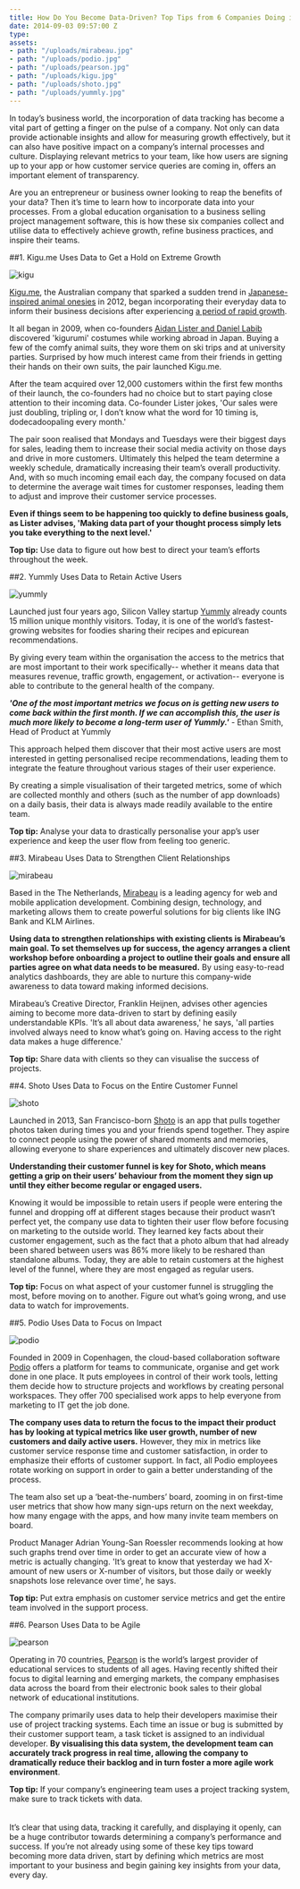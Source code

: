 ```yaml
---
title: How Do You Become Data-Driven? Top Tips from 6 Companies Doing it Right
date: 2014-09-03 09:57:00 Z
type: 
assets:
- path: "/uploads/mirabeau.jpg"
- path: "/uploads/podio.jpg"
- path: "/uploads/pearson.jpg"
- path: "/uploads/kigu.jpg"
- path: "/uploads/shoto.jpg"
- path: "/uploads/yummly.jpg"
---
```


In today’s business world, the incorporation of data tracking has become a vital part of getting a finger on the pulse of a company. Not only can data provide actionable insights and allow for measuring growth effectively, but it can also have positive impact on a company’s internal processes and culture. Displaying relevant metrics to your team, like how users are signing up to your app or how customer service queries are coming in, offers an important element of transparency. 
 
Are you an entrepreneur or business owner looking to reap the benefits of your data? Then it’s time to learn how to incorporate data into your processes. From a global education organisation to a business selling project management software, this is how these six companies collect and utilise data to effectively achieve growth, refine business practices, and inspire their teams.
 
##1. Kigu.me Uses Data to Get a Hold on Extreme Growth

![kigu](/uploads/kigu.jpg) 

[Kigu.me](https://www.geckoboard.com/blog/case-study-how-kigume-stayed-on-top-of-sales-during-their-crucial-growth-stage/), the Australian company that sparked a sudden trend in [Japanese-inspired animal onesies](http://www.dailyliberal.com.au/story/1701356/animal-onesies-a-booming-market/) in 2012, began incorporating their everyday data to inform their business decisions after experiencing [a period of rapid growth](http://prwire.com.au/pr/37402/world-exclusive-kigu-me-designs).
 
It all began in 2009, when co-founders [Aidan Lister and Daniel Labib](http://www.theage.com.au/small-business/entrepreneur/animal-onesies-a-booming-market-20130809-2rlq1.html) discovered 'kigurumi' costumes while working abroad in Japan. Buying a few of the comfy animal suits, they wore them on ski trips and at university parties. Surprised by how much interest came from their friends in getting their hands on their own suits, the pair launched Kigu.me.
 
After the team acquired over 12,000 customers within the first few months of their launch, the co-founders had no choice but to start paying close attention to their incoming data. Co-founder Lister jokes, 'Our sales were just doubling, tripling or, I don’t know what the word for 10 timing is, dodecadoopaling every month.'
 
The pair soon realised that Mondays and Tuesdays were their biggest days for sales, leading them to increase their social media activity on those days and drive in more customers. Ultimately this helped the team determine a weekly schedule, dramatically increasing their team’s overall productivity. And, with so much incoming email each day, the company focused on data to determine the average wait times for customer responses, leading them to adjust and improve their customer service processes.
 
**Even if things seem to be happening too quickly to define business goals, as Lister advises, 'Making data part of your thought process simply lets you take everything to the next level.'**

**Top tip:** Use data to figure out how best to direct your team’s efforts throughout the week.


##2. Yummly Uses Data to Retain Active Users
 
![yummly](/uploads/yummly.jpg)

Launched just four years ago, Silicon Valley startup [Yummly](/learn/case-studies/yummly) already counts 15 million unique monthly visitors. Today, it is one of the world’s fastest-growing websites for foodies sharing their recipes and epicurean recommendations.
 
By giving every team within the organisation the access to the metrics that are most important to their work specifically-- whether it means data that measures revenue, traffic growth, engagement, or activation-- everyone is able to contribute to the general health of the company.
 
***'One of the most important metrics we focus on is getting new users to come back within the first month. If we can accomplish this, the user is much more likely to become a long-term user of Yummly.'*** - Ethan Smith, Head of Product at Yummly 
 
This approach helped them discover that their most active users are most interested in getting personalised recipe recommendations, leading them to integrate the feature throughout various stages of their user experience. 

By creating a simple visualisation of their targeted metrics, some of which are collected monthly and others (such as the number of app downloads) on a daily basis, their data is always made readily available to the entire team. 
 
**Top tip:** Analyse your data to drastically personalise your app’s user experience and keep the user flow from feeling too generic.
 
##3. Mirabeau Uses Data to Strengthen Client Relationships

![mirabeau](/uploads/mirabeau.jpg) 
 
Based in the The Netherlands, [Mirabeau](https://www.geckoboard.com/blog/case-study-how-mirabeau-use-geckoboard-to-create-a-data-driven-culture/) is a leading agency for web and mobile application development. Combining design, technology, and marketing allows them to create powerful solutions for big clients like ING Bank and KLM Airlines.
 
**Using data to strengthen relationships with existing clients is Mirabeau’s main goal. To set themselves up for success, the agency arranges a client workshop before onboarding a project to outline their goals and ensure all parties agree on what data needs to be measured.** By using easy-to-read analytics dashboards, they are able to nurture this company-wide awareness to data toward making informed decisions. 
 
Mirabeau’s Creative Director, Franklin Heijnen, advises other agencies aiming to become more data-driven to start by defining easily understandable KPIs. 'It’s all about data awareness,' he says, 'all parties involved always need to know what’s going on. Having access to the right data makes a huge difference.'
 
**Top tip:** Share data with clients so they can visualise the success of projects.
 
##4. Shoto Uses Data to Focus on the Entire Customer Funnel

![shoto](/uploads/shoto.jpg) 
 
Launched in 2013, San Francisco-born [Shoto](https://www.geckoboard.com/blog/case-study-how-shotos-data-driven-growth-engine-takes-their-business-to-the-next-level/) is an app that pulls together photos taken during times you and your friends spend together. They aspire to connect people using the power of shared moments and memories, allowing everyone to share experiences and ultimately discover new places.
 
**Understanding their customer funnel is key for Shoto, which means getting a grip on their users’ behaviour from the moment they sign up until they either become regular or engaged users.**

Knowing it would be impossible to retain users if people were entering the funnel and dropping off at different stages because their product wasn’t perfect yet, the company use data to tighten their user flow before focusing on marketing to the outside world. They learned key facts about their customer engagement, such as the fact that a photo album that had already been shared between users was 86% more likely to be reshared than standalone albums. Today, they are able to retain customers at the highest level of the funnel, where they are most engaged as regular users.

**Top tip:** Focus on what aspect of your customer funnel is struggling the most, before moving on to another. Figure out what’s going wrong, and use data to watch for improvements. 

##5. Podio Uses Data to Focus on Impact

![podio](/uploads/podio.jpg) 
 
Founded in 2009 in Copenhagen, the cloud-based collaboration software [Podio](https://www.geckoboard.com/blog/how-podio-uses-data-to-bring-focus-and-motivation-to-work/) offers a platform for teams to communicate, organise and get work done in one place. It puts employees in control of their work tools, letting them decide how to structure projects and workflows by creating personal workspaces. They offer 700 specialised work apps to help everyone from marketing to IT get the job done.
 
**The company uses data to return the focus to the impact their product has by looking at typical metrics like user growth, number of new customers and daily active users.** However, they mix in metrics like customer service response time and customer satisfaction, in order to emphasize their efforts of customer support. In fact, all Podio employees rotate working on support in order to gain a better understanding of the process.
 
The team also set up a ‘beat-the-numbers’ board, zooming in on first-time user metrics that show how many sign-ups return on the next weekday, how many engage with the apps, and how many invite team members on board.
 
Product Manager Adrian Young-San Roessler recommends looking at how such graphs trend over time in order to get an accurate view of how a metric is actually changing. 'It’s great to know that yesterday we had X-amount of new users or X-number of visitors, but those daily or weekly snapshots lose relevance over time', he says. 
 
**Top tip:** Put extra emphasis on customer service metrics and get the entire team involved in the support process.
 
##6. Pearson Uses Data to be Agile

![pearson](/uploads/pearson.jpg) 

Operating in 70 countries, [Pearson](/learn/case-studies/pearson/) is the world’s largest provider of educational services to students of all ages. Having recently shifted their focus to digital learning and emerging markets, the company emphasises data across the board from their electronic book sales to their global network of educational institutions.
 
The company primarily uses data to help their developers maximise their use of project tracking systems. Each time an issue or bug is submitted by their customer support team, a task ticket is assigned to an individual developer. **By visualising this data system, the development team can accurately track progress in real time, allowing the company to dramatically reduce their backlog and in turn foster a more agile work environment**.

**Top tip:** If your company’s engineering team uses a project tracking system, make sure to track tickets with data.
</br>
</br>
</br>
It’s clear that using data, tracking it carefully, and displaying it openly, can be a huge contributor towards determining a company’s performance and success. If you’re not already using some of these key tips toward becoming more data driven, start by defining which metrics are most important to your business and begin gaining key insights from your data, every day.
